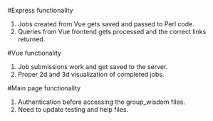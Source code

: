 #Express functionality
1. Jobs created from Vue gets saved and passed to Perl code.
2. Queries from Vue frontend gets processed and the correct links returned.

#Vue functionality
1. Job submissions work and get saved to the server.
2. Proper 2d and 3d visualization of completed jobs.

#Main page functionality
1. Authentication before accessing the group_wisdom files.
2. Need to update testing and help files.
